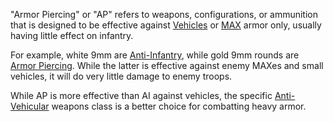 "Armor Piercing" or "AP" refers to weapons, configurations, or ammunition that
is designed to be effective against [Vehicles](category:_Vehicles.md) or
[MAX](../armor/Mechanized_Assault_Exo-Suit.md) armor only, usually having little
effect on infantry.

For example, white 9mm are [Anti-Infantry](Anti-Infantry.md), while gold 9mm
rounds are [Armor Piercing](Armor_Piercing.md). While the latter is effective
against enemy MAXes and small vehicles, it will do very little damage to enemy
troops.

While AP is more effective than AI against vehicles, the specific
[Anti-Vehicular](../certifications/Anti-Vehicular.md) weapons class is a better
choice for combatting heavy armor.
